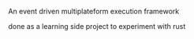 An event driven multiplateform execution framework

done as a learning side project to experiment with rust